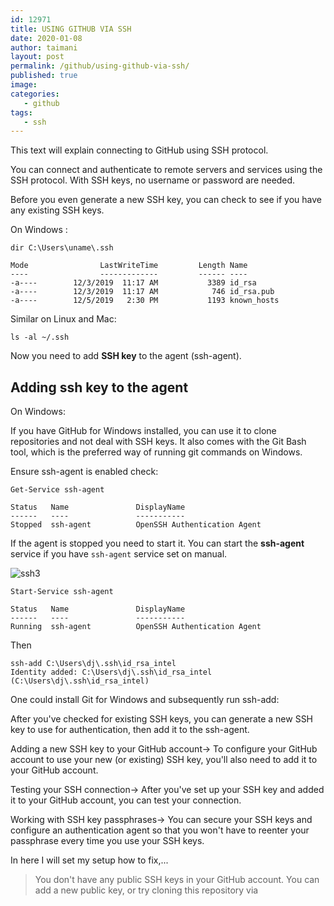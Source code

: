 ```yaml
---
id: 12971
title: USING GITHUB VIA SSH
date: 2020-01-08
author: taimani
layout: post
permalink: /github/using-github-via-ssh/
published: true
image: 
categories:
   - github
tags:
   - ssh
---
```

This text will explain connecting to GitHub using SSH protocol.

You can connect and authenticate to remote servers and services using the SSH protocol. With SSH keys, no username or password are needed.

Before you even generate a new SSH key, you can check to see if you have any existing SSH keys.

On Windows :

`dir C:\Users\uname\.ssh`
```
Mode                LastWriteTime         Length Name
----                -------------         ------ ----
-a----        12/3/2019  11:17 AM           3389 id_rsa
-a----        12/3/2019  11:17 AM            746 id_rsa.pub
-a----        12/5/2019   2:30 PM           1193 known_hosts
```

Similar on Linux and Mac:

`ls -al ~/.ssh`

Now you need to add **SSH key** to the agent (ssh-agent).


## Adding ssh key to the agent

On Windows:

If you have GitHub for Windows installed, you can use it to clone repositories and not deal with SSH keys. It also comes with the Git Bash tool, which is the preferred way of running git commands on Windows.

Ensure ssh-agent is enabled check:

`Get-Service ssh-agent`
```
Status   Name               DisplayName
------   ----               -----------
Stopped  ssh-agent          OpenSSH Authentication Agent
```

If the agent is stopped you need to start it. You can start the **ssh-agent** service if you have `ssh-agent` service set on manual.

<img alt="ssh3">


`Start-Service ssh-agent`

```
Status   Name               DisplayName
------   ----               -----------
Running  ssh-agent          OpenSSH Authentication Agent
```


Then 

```
ssh-add C:\Users\dj\.ssh\id_rsa_intel
Identity added: C:\Users\dj\.ssh\id_rsa_intel (C:\Users\dj\.ssh\id_rsa_intel)
```




One could install Git for Windows and subsequently run ssh-add:



After you've checked for existing SSH keys, you can generate a new SSH key to use for authentication, then add it to the ssh-agent.

Adding a new SSH key to your GitHub account→
To configure your GitHub account to use your new (or existing) SSH key, you'll also need to add it to your GitHub account.

Testing your SSH connection→
After you've set up your SSH key and added it to your GitHub account, you can test your connection.

Working with SSH key passphrases→
You can secure your SSH keys and configure an authentication agent so that you won't have to reenter your passphrase every time you use your SSH keys.

In here I will set my setup how to fix,...

>You don't have any public SSH keys in your GitHub account. You can add a new public key, or try cloning this repository via 


